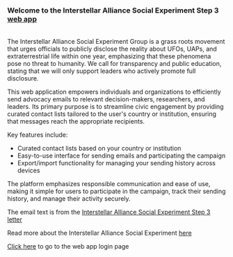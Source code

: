 ### Welcome to the Interstellar Alliance Social Experiment Step 3 [web app]({{URL_WEBAPP}})

<br>
The Interstellar Alliance Social Experiment Group is a grass roots movement that urges officials to publicly disclose the reality about UFOs, UAPs, and extraterrestrial life within one year, emphasizing that these phenomena pose no threat to humanity. We call for transparency and public education, stating that we will only support leaders who actively promote full disclosure.

This web application empowers individuals and organizations to efficiently send advocacy emails to relevant decision-makers, researchers, and leaders. Its primary purpose is to streamline civic engagement by providing curated contact lists tailored to the user's country or institution, ensuring that messages reach the appropriate recipients.

Key features include:

- Curated contact lists based on your country or institution
- Easy-to-use interface for sending emails and participating the campaign
- Export/import functionality for managing your sending history across devices

The platform emphasizes responsible communication and ease of use, making it simple for users to participate in the campaign, track their sending history, and manage their activity securely.

The email text is from the [Interstellar Alliance Social Experiment Step 3 letter](https://d11n7da8rpqbjy.cloudfront.net/basharet/2987_1714594297400Social_Experiment_Step3.pdf?kuid=704f2e15-3fa4-404d-adfb-e18bca224ea1-1756146317&kref=OAtE9bSv4QrK)

Read more about the Interstellar Alliance Social Experiment [here](https://www.bashar.org/socialexperiment)

[Click here]({{URL_WEBAPP}}) to go to the web app login page
